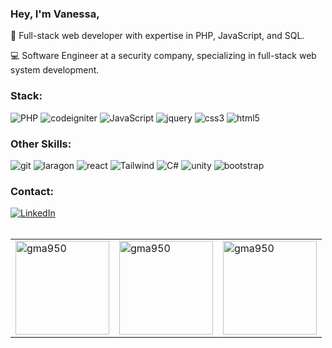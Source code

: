 
<h3> Hey, I'm Vanessa, </h3>
</div>
<div align=left>
🚀 Full-stack web developer with expertise in PHP, JavaScript, and SQL.
  
💻 Software Engineer at a security company, specializing in full-stack web system development.

</div>

<h3 align="left">Stack:</h3>
<div align=left>

![PHP](https://img.shields.io/badge/-PHP-282A36?style=flat&logo=php)
![codeigniter](https://img.shields.io/badge/-CodeIgniter-282A36?style=flat&logo=codeigniter)
![JavaScript](https://img.shields.io/badge/-JavaScript-282A36?style=flat&logo=javascript)
![jquery](https://img.shields.io/badge/-JQuery-282A36?style=flat&logo=jquery)
![css3](https://img.shields.io/badge/-CSS-282A36?style=flat&logo=css3)
![html5](https://img.shields.io/badge/-HTML-282A36?style=flat&logo=html5)
</div>

<h3 align="left">Other Skills:</h3>
<div align=left>
  
![git](https://img.shields.io/badge/-Git-282A36?style=flat&logo=git)
![laragon](https://img.shields.io/badge/-Laragon-282A36?style=flat&logo=laragon)
![react](https://img.shields.io/badge/-React-282A36?style=flat&logo=react)
![Tailwind](https://img.shields.io/badge/-TailwindCSS-282A36?style=flat&logo=tailwindcss)
![C#](https://img.shields.io/badge/-CSharp-282A36?style=flat&logo=csharp)
![unity](https://img.shields.io/badge/-Unity-282A36?style=flat&logo=unity)
![bootstrap](https://img.shields.io/badge/-Bootstrap-282A36?style=flat&logo=bootstrap)
</div>

<h3 align="left">Contact:</h3>
<div align=left>
<a href="https://www.linkedin.com/in/vnsoff/"><img src="https://img.shields.io/badge/Linkedin-0077b5?style=flat&logo=linkedin" alt="LinkedIn" /></a>
</div>
<br>
<table>
  <td><img src="https://github-readme-stats.vercel.app/api/top-langs?username=vnsoff&show_icons=true&theme=dracula&locale=en&layout=compact" alt="gma950" height="150"/></td>
  <td><img src="https://github-readme-stats.vercel.app/api?username=vnsoff&show_icons=true&theme=dracula&locale=en" alt="gma950" height="150"/></td>
  <td><a href="https://git.io/streak-stats"><img src="https://streak-stats.demolab.com?user=vnsoff&show_icons=true&theme=dracula&locale=en&layout=compact" alt="gma950" height="150"/></a></td>
</table>

